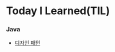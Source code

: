 Today I Learned(TIL)
===

### Java 
+ [디자인 패턴](https://github.com/namookk/TIL/tree/master/Java/Design-Pattern)